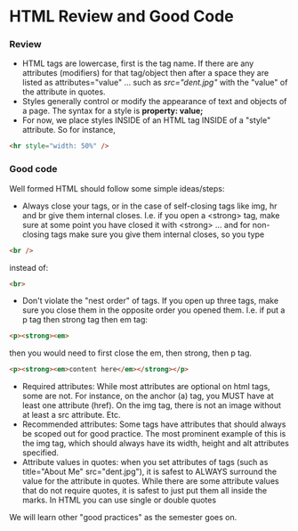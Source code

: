 HTML Review and Good Code
=========================

### Review

*   HTML tags are lowercase, first is the tag name. If there are any attributes (modifiers) for that tag/object then after a space they are listed as attributes="value" ... such as _src="dent.jpg"_ with the "value" of the attribute in quotes.
*   Styles generally control or modify the appearance of text and objects of a page. The syntax for a style is __property: value;__
*   For now, we place styles INSIDE of an HTML tag INSIDE of a "style" attribute. So for instance, 

```html
<hr style="width: 50%" />
```

### Good code

Well formed HTML should follow some simple ideas/steps:

*   Always close your tags, or in the case of self-closing tags like img, hr and br give them internal closes. I.e. if you open a &lt;strong&gt; tag, make sure at some point you have closed it with &lt;strong&gt; ... and for non-closing tags make sure you give them internal closes, so you type

```html
<br />
```

instead of:

```html
<br>
```

*   Don't violate the "nest order" of tags. If you open up three tags, make sure you close them in the opposite order you opened them. I.e. if put a p tag then strong tag then em tag:

```html
<p><strong><em>
```

 then you would need to first close the em, then strong, then p tag.

```html
<p><strong><em>content here</em></strong></p>
```

*   Required attributes: While most attributes are optional on html tags, some are not. For instance, on the anchor (a) tag, you MUST have at least one attribute (href). On the img tag, there is not an image without at least a src attribute. Etc.
*   Recommended attributes: Some tags have attributes that should always be scoped out for good practice. The most prominent example of this is the img tag, which should always have its width, height and alt attributes specified.
*   Attribute values in quotes: when you set attributes of tags (such as title="About Me" src="dent.jpg"), it is safest to ALWAYS surround the value for the attribute in quotes. While there are some attribute values that do not require quotes, it is safest to just put them all inside the marks. In HTML you can use single or double quotes

We will learn other "good practices" as the semester goes on. 
    
    
